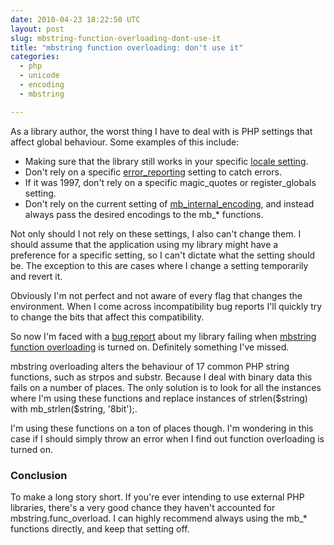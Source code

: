 ```yaml
---
date: 2010-04-23 18:22:50 UTC
layout: post
slug: mbstring-function-overloading-dont-use-it
title: "mbstring function overloading: don't use it"
categories:
  - php
  - unicode
  - encoding
  - mbstring

---
```

<p>As a library author, the worst thing I have to deal with is PHP settings that affect global behaviour. Some examples of this include:</p>

<ul>
  <li>Making sure that the library still works in your specific <a href="http://kr.php.net/manual/en/function.setlocale.php">locale setting</a>.</li>
  <li>Don't rely on a specific <a href="http://kr.php.net/manual/en/function.error-reporting.php">error_reporting</a> setting to catch errors.</li>
  <li>If it was 1997, don't rely on a specific magic_quotes or register_globals setting.</li>
  <li>Don't rely on the current setting of <a href="http://www.php.net/manual/en/function.mb-internal-encoding.php">mb_internal_encoding</a>, and instead always pass the desired encodings to the mb_* functions.</li>
</ul>

<p>Not only should I not rely on these settings, I also can't change them. I should assume that the application using my library might have a preference for a specific setting, so I can't dictate what the setting should be. The exception to this are cases where I change a setting temporarily and revert it.</p>

<p>Obviously I'm not perfect and not aware of every flag that changes the environment. When I come across incompatibility bug reports I'll quickly try to change the bits that affect this compatibility.</p>

<p>So now I'm faced with a <a href="http://code.google.com/p/sabredav/issues/detail?id=44">bug report</a> about my library failing when <a href="http://php.net/manual/en/mbstring.overload.php">mbstring function overloading</a> is turned on. Definitely something I've missed.</p>

<p>mbstring overloading alters the behaviour of 17 common PHP string functions, such as strpos and substr. Because I deal with binary data this fails on a number of places. The only solution is to look for all the instances where I'm using these functions and replace instances of strlen($string) with mb_strlen($string, '8bit');.</p>

<p>I'm using these functions on a ton of places though. I'm wondering in this case if I should simply throw an error when I find out function overloading is turned on.</p>

<h3>Conclusion</h3>

<p>To make a long story short. If you're ever intending to use external PHP libraries, there's a very good chance they haven't accounted for mbstring.func_overload. I can highly recommend always using the mb_* functions directly, and keep that setting off.</p>

